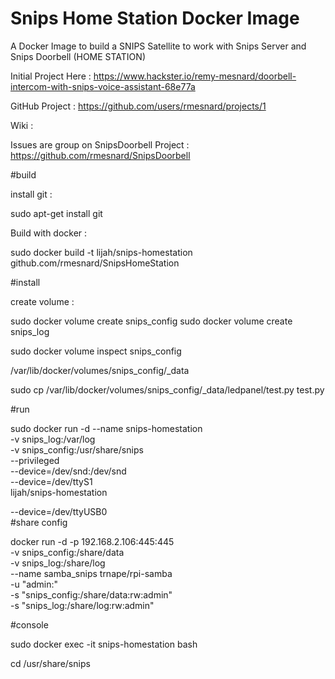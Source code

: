 # Snips Home Station Docker Image


A Docker Image to build a SNIPS Satellite to work with Snips Server and Snips Doorbell   (HOME STATION)


Initial Project Here  :
https://www.hackster.io/remy-mesnard/doorbell-intercom-with-snips-voice-assistant-68e77a

GitHub Project :
https://github.com/users/rmesnard/projects/1

Wiki :


Issues are group on SnipsDoorbell Project :  https://github.com/rmesnard/SnipsDoorbell

#build

install git : 

sudo apt-get install git

Build with docker :

sudo docker build -t lijah/snips-homestation github.com/rmesnard/SnipsHomeStation


#install


create volume :

sudo docker volume create snips_config
sudo docker volume create snips_log

sudo docker volume inspect snips_config

/var/lib/docker/volumes/snips_config/_data

sudo cp /var/lib/docker/volumes/snips_config/_data/ledpanel/test.py test.py

#run 

sudo docker run -d --name snips-homestation \
-v snips_log:/var/log \
-v snips_config:/usr/share/snips \
--privileged \
--device=/dev/snd:/dev/snd \
--device=/dev/ttyS1 \
lijah/snips-homestation


--device=/dev/ttyUSB0 \
#share config 


docker run -d -p 192.168.2.106:445:445 \
-v  snips_config:/share/data \
-v  snips_log:/share/log \
--name samba_snips trnape/rpi-samba \
-u "admin:<YOUR PASSWORD>" \
-s "snips_config:/share/data:rw:admin" \
-s "snips_log:/share/log:rw:admin" 

#console

sudo docker exec -it snips-homestation bash

cd /usr/share/snips
